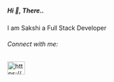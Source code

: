 <h5 align="left">Hi 👋, There..</h5>
<p>I am Sakshi a Full Stack Developer</p>
<h6 align="left">Connect with me:</h6>
<p align="left">
<a href="https://linkedin.com/in/https://www.linkedin.com/in/sakshi-d-0524411a2/" target="blank"><img align="center" src="https://raw.githubusercontent.com/rahuljain/github-profile-readme-generator/master/src/images/icons/Social/linked-in-alt.svg" alt="https://www.linkedin.com/in/sakshi-d-0524411a2/" height="30" width="40" /></a>
</p>
